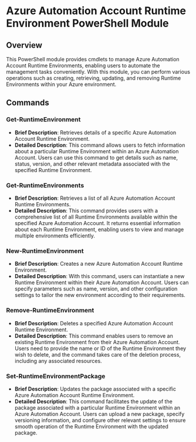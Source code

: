 # Azure Automation Account Runtime Environment PowerShell Module

## Overview
This PowerShell module provides cmdlets to manage Azure Automation Account Runtime Environments, enabling users to automate the management tasks conveniently. With this module, you can perform various operations such as creating, retrieving, updating, and removing Runtime Environments within your Azure environment.

## Commands

### Get-RuntimeEnvironment
- **Brief Description**: Retrieves details of a specific Azure Automation Account Runtime Environment.
- **Detailed Description**: This command allows users to fetch information about a particular Runtime Environment within an Azure Automation Account. Users can use this command to get details such as name, status, version, and other relevant metadata associated with the specified Runtime Environment.

### Get-RuntimeEnvironments
- **Brief Description**: Retrieves a list of all Azure Automation Account Runtime Environments.
- **Detailed Description**: This command provides users with a comprehensive list of all Runtime Environments available within the specified Azure Automation Account. It returns essential information about each Runtime Environment, enabling users to view and manage multiple environments efficiently.

### New-RuntimeEnvironment
- **Brief Description**: Creates a new Azure Automation Account Runtime Environment.
- **Detailed Description**: With this command, users can instantiate a new Runtime Environment within their Azure Automation Account. Users can specify parameters such as name, version, and other configuration settings to tailor the new environment according to their requirements.

### Remove-RuntimeEnvironment
- **Brief Description**: Deletes a specified Azure Automation Account Runtime Environment.
- **Detailed Description**: This command enables users to remove an existing Runtime Environment from their Azure Automation Account. Users need to provide the name or ID of the Runtime Environment they wish to delete, and the command takes care of the deletion process, including any associated resources.

### Set-RuntimeEnvironmentPackage
- **Brief Description**: Updates the package associated with a specific Azure Automation Account Runtime Environment.
- **Detailed Description**: This command facilitates the update of the package associated with a particular Runtime Environment within an Azure Automation Account. Users can upload a new package, specify versioning information, and configure other relevant settings to ensure smooth operation of the Runtime Environment with the updated package.
